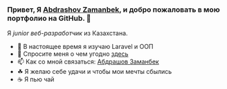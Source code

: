 ### Привет, Я **[Abdrashov Zamanbek](https://abdrashov.github.io)**, и добро пожаловать в мою портфолио на GitHub. 👋
<!-- ### Hi, I'm **[Abdrashov Zamanbek](https://abdrashov.github.io)**, and welcome to my GitHub bio. 👋 -->

Я _junior веб-разработчик_ из Казахстана.
<!-- I’m a _juniōr Web-Developer_ from Kazakhstan. -->



- 🌱 В настоящее время я изучаю Laravel и ООП
- 💬 Спросите меня о чем угодно [здесь](https://github.com/abdrashov/abdrashov/issues)
- 📫 Как со мной связаться: [Абдрашов Заманбек](https://abdrashov.github.io)
- ☘ Я желаю себе удачи и чтобы мои мечты сбылись
- ☕️ Я пью чай
<!-- - 🌱 I’m currently learning API and OOP
- 💬 Ask me about anything [here](https://github.com/abdrashov/abdrashov/issues)
- 📫 How to reach me: [Abdrashov Zamanbek](https://abdrashov.github.io)
- ☘ I like silence
- ☕️ I drink tea -->


<!--
	- ✨
	- 🔭 I’m currently working on ...
	- 🌱 I’m currently learning ...
	- 👯 I’m looking to collaborate on ...
	- 🤔 I’m looking for help with ...
	- 💬 Ask me about ...
	- 📫 How to reach me: ...
	- 😄 Pronouns: ...
	- ⚡ Fun fact: ...
-->
